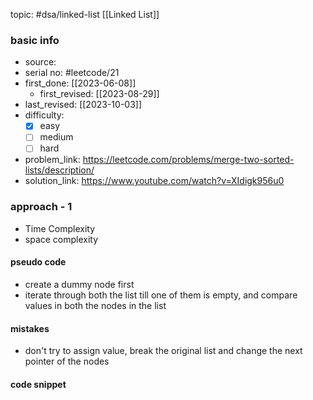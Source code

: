 topic: #dsa/linked-list [[Linked List]]

### basic info
- source: 
- serial no: #leetcode/21 
- first_done: [[2023-06-08]]
	- first_revised: [[2023-08-29]]
- last_revised: [[2023-10-03]]
- difficulty:
	- [x] easy
	- [ ] medium
	- [ ] hard
- problem_link: https://leetcode.com/problems/merge-two-sorted-lists/description/
- solution_link: https://www.youtube.com/watch?v=XIdigk956u0

### approach - 1
- Time Complexity
- space complexity

#### pseudo code
- create a dummy node first
- iterate through both the list till one of them is empty, and compare values in both the nodes in the list
#### mistakes
- don't try to assign value, break the original list and change the next pointer of the nodes
#### code snippet
```python

```